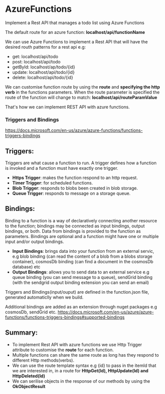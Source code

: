 # AzureFunctions
Implement a Rest API that manages a todo list using Azure Functions 

The default route for an azure function: **localhost/api/functionName**

We can use Azure Functions to implement a Rest API that will have the desired routh patterns for a rest api e.g:
* get: localhost/api/todo
* post: localhost/api/todo
* getById: localhost/ap/todo/{id}
* update: localhost/api/todo/{id}
* delete: localhost/api/todo/{id}

We can customise function route by using the **route** and **specifying the http verb** in the functions parameters. 
When the route parameter is specified the route of the function will change to match:
**localhost/api/routeParamValue**

That's how we can implement REST API with azure functions.

### Triggers and Bindings 
https://docs.microsoft.com/en-us/azure/azure-functions/functions-triggers-bindings

## Triggers: 
Triggers are what cause a function to run. A trigger defines how a function is invoked and a function must have exactly one trigger.
* **Https Trigger**: makes the function respond to an http request.
* **Timer Trigger**: for scheduled functions.
* **Blob Trigger**: responds to blobs been created in blob storage.
* **Queue Trigger**: responds to message on a storage queue.

## Bindings:
Binding to a function is a way of declaratively connecting another resource to the function; bindings may be connected as input bindings, output bindings, or both. Data from bindings is provided to the function as parameters.
Bindings are optional and a function might have one or multiple input and/or output bindings.
* **Input Bindings**: brings data into your function from an external servic, e.g blob binding (can read the content of a blob from a blobs storage container), cosmosDb binding (can find a document in the cosmosDb database) etc
* **Output Bindings**: allows you to send data to an external service e.g queue binding (you can send message to a queue), sendGrid binding (with the sendgrid output binding extension you can send an email) 

Triggers and Bindings(input/ouput) are defined in the function.json file, generated automaticlly when we build.

Additional bindings are added as an extension through nuget packages e.g cosmosDb, sendGrid etc.
https://docs.microsoft.com/en-us/azure/azure-functions/functions-triggers-bindings#supported-bindings

## Summary:
* To implement Rest API with azure functions we use Http Trigger attribute to customise the **route** for each function.
* Multiple functions can share the same route as long has they respond to different Http methods(verbs).
* We can use the route template syntax e.g {id} to pass in the itemId that we are interested in, in a route for **HttpGet(Id), HttpUpdate(Id) and HttpDeleted(Id)** 
* We can serilise objects in the response of our methods by using the **OkObjectResult**

